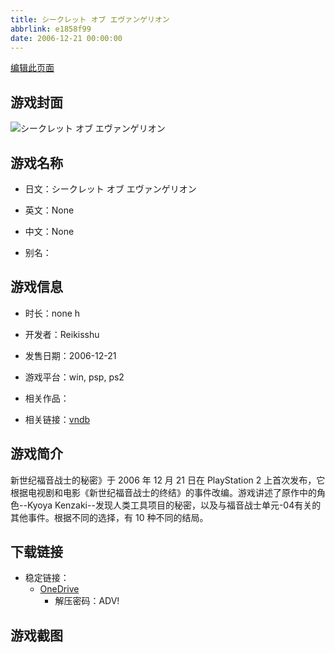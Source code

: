 ```yaml
---
title: シークレット オブ エヴァンゲリオン
abbrlink: e1858f99
date: 2006-12-21 00:00:00
---
```

[编辑此页面](https://github.com/ACG-3/ADV3-source/blob/main/source/_posts/games/%E3%82%B7%E3%83%BC%E3%82%AF%E3%83%AC%E3%83%83%E3%83%88%20%E3%82%AA%E3%83%96%20%E3%82%A8%E3%83%B4%E3%82%A1%E3%83%B3%E3%82%B2%E3%83%AA%E3%82%AA%E3%83%B3.md)

## 游戏封面

![シークレット オブ エヴァンゲリオン](https://pan.timero.xyz/onedrive/img_lib_001/%E3%82%B7%E3%83%BC%E3%82%AF%E3%83%AC%E3%83%83%E3%83%88%20%E3%82%AA%E3%83%96%20%E3%82%A8%E3%83%B4%E3%82%A1%E3%83%B3%E3%82%B2%E3%83%AA%E3%82%AA%E3%83%B3_cover.avif)


## 游戏名称

- 日文：シークレット オブ エヴァンゲリオン
- 英文：None
- 中文：None

- 别名：


## 游戏信息

- 时长：none h
- 开发者：Reikisshu
- 发售日期：2006-12-21
- 游戏平台：win, psp, ps2
- 相关作品：

- 相关链接：[vndb](https://vndb.org/v45095)


## 游戏简介

新世纪福音战士的秘密》于 2006 年 12 月 21 日在 PlayStation 2 上首次发布，它根据电视剧和电影《新世纪福音战士的终结》的事件改编。游戏讲述了原作中的角色--Kyoya Kenzaki--发现人类工具项目的秘密，以及与福音战士单元-04有关的其他事件。根据不同的选择，有 10 种不同的结局。




## 下载链接

- 稳定链接：
    - [OneDrive](https://pan.timero.xyz/onedrive/adv_lib_001/%E3%82%B7%E3%83%BC%E3%82%AF%E3%83%AC%E3%83%83%E3%83%88%20%E3%82%AA%E3%83%96%20%E3%82%A8%E3%83%B4%E3%82%A1%E3%83%B3%E3%82%B2%E3%83%AA%E3%82%AA%E3%83%B3)
        - 解压密码：ADV!



## 游戏截图


